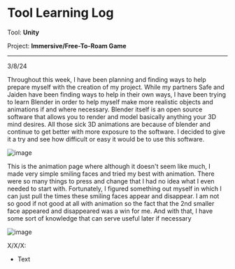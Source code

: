 # Tool Learning Log

Tool: **Unity**

Project: **Immersive/Free-To-Roam Game**

---

3/8/24

Throughout this week, I have been planning and finding ways to help prepare myself with the creation of my project. While my partners Safe and Jaiden have been finding ways to help in their own ways, I have been trying to learn Blender in order to help myself make more realistic objects and animations if and where necessary. Blender itself is an open source software that allows you to render and model basically anything your 3D mind desires. All those sick 3D animations are because of blender and continue to get better with more exposure to the software. I decided to give it a try and see how difficult or easy it would be to use this software. 

![image](https://github.com/ulyssess2140/apcsa-freedom-project/assets/91745039/61c9e84f-cbed-4884-8521-4d3d319efe04)

This is the animation page where although it doesn't seem like much, I made very simple smiling faces and tried my best with animation. There were so many things to press and change that I had no idea what I even needed to start with. Fortunately, I figured something out myself in which I can just pull the times these smiling faces appear and disappear. I am not so good if not good at all with animation so the fact that the 2nd smaller face appeared and disappeared was a win for me. And with that, I have some sort of knowledge that can serve useful later if necessary

![image](https://github.com/ulyssess2140/apcsa-freedom-project/assets/91745039/52b7ee71-b614-4e85-8ae2-1d124aeef744)

X/X/X:
* Text


<!-- 
* Links you used today (websites, videos, etc)
* Things you tried, progress you made, etc
* Challenges, a-ha moments, etc
* Questions you still have
* What you're going to try next
-->
